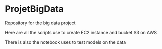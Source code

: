 # ProjetBigData
Repository for the big data project

Here are all the scripts use to create EC2 instance and bucket S3 on AWS 

There is also the notebook uses to test models on the data


